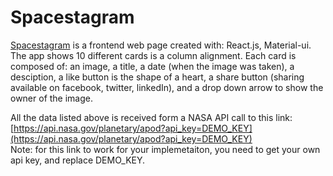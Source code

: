 # Spacestagram

[Spacestagram](https://shopify-challenge-marzougui.vercel.app/) is a frontend web page created with: React.js, Material-ui.
The app shows 10 different cards is a column alignment. Each card is composed of: an image, a title, a date (when the image was taken), a desciption,
a like button is the shape of a heart, a share button (sharing available on facebook, twitter, linkedIn), and a drop down arrow to show the owner of the image.

All the data listed above is received form a NASA API call to this link:  
[https://api.nasa.gov/planetary/apod?api_key=DEMO_KEY](https://api.nasa.gov/planetary/apod?api_key=DEMO_KEY)  
Note: for this link to work for your implemetaiton, you need to get your own api key, and replace DEMO_KEY.
